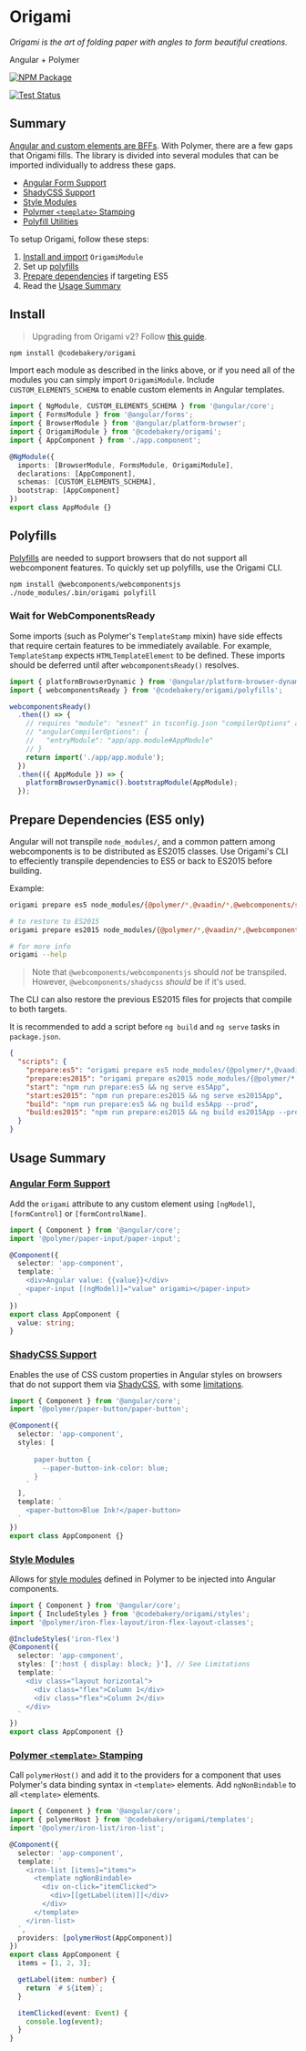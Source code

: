 # Origami

_Origami is the art of folding paper with angles to form beautiful creations._

Angular + Polymer

[![NPM Package](https://badge.fury.io/js/%40codebakery%2Forigami.svg)](https://www.npmjs.com/package/@codebakery/origami)

[![Test Status](https://saucelabs.com/browser-matrix/codebakery-origami.svg)](https://saucelabs.com/open_sauce/user/codebakery-origami)

## Summary

[Angular and custom elements are BFFs](https://custom-elements-everywhere.com/). With Polymer, there are a few gaps that Origami fills. The library is divided into several modules that can be imported individually to address these gaps.

- [Angular Form Support](forms/README.md)
- [ShadyCSS Support](styles/README.md#shadycss)
- [Style Modules](styles/README.md#style-modules)
- [Polymer `<template>` Stamping](templates/README.md)
- [Polyfill Utilities](polyfills/README.md)

To setup Origami, follow these steps:

1. [Install and import](#install) `OrigamiModule`
2. Set up [polyfills](#polyfills)
3. [Prepare dependencies](#prepare-dependencies-es5-only) if targeting ES5
4. Read the [Usage Summary](#usage-summary)

## Install

> Upgrading from Origami v2? Follow [this guide](UPGRADE.md).

```sh
npm install @codebakery/origami
```

Import each module as described in the links above, or if you need all of the modules you can simply import `OrigamiModule`. Include `CUSTOM_ELEMENTS_SCHEMA` to enable custom elements in Angular templates.

```ts
import { NgModule, CUSTOM_ELEMENTS_SCHEMA } from '@angular/core';
import { FormsModule } from '@angular/forms';
import { BrowserModule } from '@angular/platform-browser';
import { OrigamiModule } from '@codebakery/origami';
import { AppComponent } from './app.component';

@NgModule({
  imports: [BrowserModule, FormsModule, OrigamiModule],
  declarations: [AppComponent],
  schemas: [CUSTOM_ELEMENTS_SCHEMA],
  bootstrap: [AppComponent]
})
export class AppModule {}
```

## Polyfills

[Polyfills](polyfills/README.md) are needed to support browsers that do not support all webcomponent features. To quickly set up polyfills, use the Origami CLI.

```sh
npm install @webcomponents/webcomponentsjs
./node_modules/.bin/origami polyfill
```

### Wait for WebComponentsReady

Some imports (such as Polymer's `TemplateStamp` mixin) have side effects that require certain features to be immediately available. For example, `TemplateStamp` expects `HTMLTemplateElement` to be defined. These imports should be deferred until after `webcomponentsReady()` resolves.

```ts
import { platformBrowserDynamic } from '@angular/platform-browser-dynamic';
import { webcomponentsReady } from '@codebakery/origami/polyfills';

webcomponentsReady()
  .then(() => {
    // requires "module": "esnext" in tsconfig.json "compilerOptions" and
    // "angularCompilerOptions": {
    //   "entryModule": "app/app.module#AppModule"
    // }
    return import('./app/app.module');
  })
  .then(({ AppModule }) => {
    platformBrowserDynamic().bootstrapModule(AppModule);
  });
```

## Prepare Dependencies (ES5 only)

Angular will not transpile `node_modules/`, and a common pattern among webcomponents is to be distributed as ES2015 classes. Use Origami's CLI to effeciently transpile dependencies to ES5 or back to ES2015 before building.

Example:

```sh
origami prepare es5 node_modules/{@polymer/*,@vaadin/*,@webcomponents/shadycss}

# to restore to ES2015
origami prepare es2015 node_modules/{@polymer/*,@vaadin/*,@webcomponents/shadycss}

# for more info
origami --help
```

> Note that `@webcomponents/webcomponentsjs` should _not_ be transpiled. However, `@webcomponents/shadycss` _should_ be if it's used.

The CLI can also restore the previous ES2015 files for projects that compile to both targets.

It is recommended to add a script before `ng build` and `ng serve` tasks in `package.json`.

```json
{
  "scripts": {
    "prepare:es5": "origami prepare es5 node_modules/{@polymer/*,@vaadin/*,@webcomponents/shadycss}",
    "prepare:es2015": "origami prepare es2015 node_modules/{@polymer/*,@vaadin/*,@webcomponents/shadycss}",
    "start": "npm run prepare:es5 && ng serve es5App",
    "start:es2015": "npm run prepare:es2015 && ng serve es2015App",
    "build": "npm run prepare:es5 && ng build es5App --prod",
    "build:es2015": "npm run prepare:es2015 && ng build es2015App --prod"
  }
}
```

## Usage Summary

### [Angular Form Support](forms/README.md)

Add the `origami` attribute to any custom element using `[ngModel]`, `[formControl]` or `[formControlName]`.

```ts
import { Component } from '@angular/core';
import '@polymer/paper-input/paper-input';

@Component({
  selector: 'app-component',
  template: `
    <div>Angular value: {{value}}</div>
    <paper-input [(ngModel)]="value" origami></paper-input>
  `
})
export class AppComponent {
  value: string;
}
```

### [ShadyCSS Support](styles/README.md#shadycss)

Enables the use of CSS custom properties in Angular styles on browsers that do not support them via [ShadyCSS](https://github.com/webcomponents/shadycss), with some [limitations](styles/README.md#limitations).

```ts
import { Component } from '@angular/core';
import '@polymer/paper-button/paper-button';

@Component({
  selector: 'app-component',
  styles: [
    `
      paper-button {
        --paper-button-ink-color: blue;
      }
    `
  ],
  template: `
    <paper-button>Blue Ink!</paper-button>
  `
})
export class AppComponent {}
```

### [Style Modules](styles/README.md#style-modules)

Allows for [style modules](https://www.polymer-project.org/3.0/docs/devguide/style-shadow-dom#style-modules) defined in Polymer to be injected into Angular components.

```ts
import { Component } from '@angular/core';
import { IncludeStyles } from '@codebakery/origami/styles';
import '@polymer/iron-flex-layout/iron-flex-layout-classes';

@IncludeStyles('iron-flex')
@Component({
  selector: 'app-component',
  styles: [':host { display: block; }'], // See Limitations
  template: `
    <div class="layout horizontal">
      <div class="flex">Column 1</div>
      <div class="flex">Column 2</div>
    </div>
  `
})
export class AppComponent {}
```

### [Polymer `<template>` Stamping](templates/README.md)

Call `polymerHost()` and add it to the providers for a component that uses Polymer's data binding syntax in `<template>` elements. Add `ngNonBindable` to all `<template>` elements.

```ts
import { Component } from '@angular/core';
import { polymerHost } from '@codebakery/origami/templates';
import '@polymer/iron-list/iron-list';

@Component({
  selector: 'app-component',
  template: `
    <iron-list [items]="items">
      <template ngNonBindable>
        <div on-click="itemClicked">
          <div>[[getLabel(item)]]</div>
        </div>
      </template>
    </iron-list>
  `,
  providers: [polymerHost(AppComponent)]
})
export class AppComponent {
  items = [1, 2, 3];

  getLabel(item: number) {
    return `# ${item}`;
  }

  itemClicked(event: Event) {
    console.log(event);
  }
}
```
